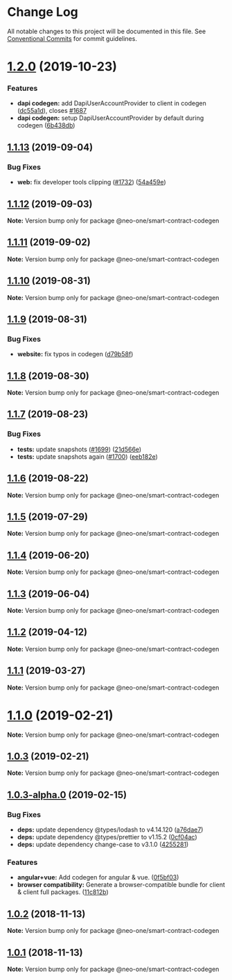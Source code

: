 # Change Log

All notable changes to this project will be documented in this file.
See [Conventional Commits](https://conventionalcommits.org) for commit guidelines.

# [1.2.0](https://github.com/neo-one-suite/neo-one/compare/@neo-one/smart-contract-codegen@1.1.13...@neo-one/smart-contract-codegen@1.2.0) (2019-10-23)


### Features

* **dapi codegen:** add DapiUserAccountProvider to client in codegen ([dc55a1d](https://github.com/neo-one-suite/neo-one/commit/dc55a1d1d60ecbf5682141e6dc275340f77d7ec3)), closes [#1687](https://github.com/neo-one-suite/neo-one/issues/1687)
* **dapi codegen:** setup DapiUserAccountProvider by default during codegen ([6b438db](https://github.com/neo-one-suite/neo-one/commit/6b438dba827b47272d5fc11f390f6912eb0303bc))





## [1.1.13](https://github.com/neo-one-suite/neo-one/compare/@neo-one/smart-contract-codegen@1.1.12...@neo-one/smart-contract-codegen@1.1.13) (2019-09-04)


### Bug Fixes

* **web:** fix developer tools clipping ([#1732](https://github.com/neo-one-suite/neo-one/issues/1732)) ([54a459e](https://github.com/neo-one-suite/neo-one/commit/54a459e))





## [1.1.12](https://github.com/neo-one-suite/neo-one/compare/@neo-one/smart-contract-codegen@1.1.11...@neo-one/smart-contract-codegen@1.1.12) (2019-09-03)

**Note:** Version bump only for package @neo-one/smart-contract-codegen





## [1.1.11](https://github.com/neo-one-suite/neo-one/compare/@neo-one/smart-contract-codegen@1.1.10...@neo-one/smart-contract-codegen@1.1.11) (2019-09-02)

**Note:** Version bump only for package @neo-one/smart-contract-codegen





## [1.1.10](https://github.com/neo-one-suite/neo-one/compare/@neo-one/smart-contract-codegen@1.1.9...@neo-one/smart-contract-codegen@1.1.10) (2019-08-31)

**Note:** Version bump only for package @neo-one/smart-contract-codegen





## [1.1.9](https://github.com/neo-one-suite/neo-one/compare/@neo-one/smart-contract-codegen@1.1.8...@neo-one/smart-contract-codegen@1.1.9) (2019-08-31)


### Bug Fixes

* **website:** fix typos in codegen ([d79b58f](https://github.com/neo-one-suite/neo-one/commit/d79b58f))





## [1.1.8](https://github.com/neo-one-suite/neo-one/compare/@neo-one/smart-contract-codegen@1.1.7...@neo-one/smart-contract-codegen@1.1.8) (2019-08-30)

**Note:** Version bump only for package @neo-one/smart-contract-codegen





## [1.1.7](https://github.com/neo-one-suite/neo-one/compare/@neo-one/smart-contract-codegen@1.1.6...@neo-one/smart-contract-codegen@1.1.7) (2019-08-23)


### Bug Fixes

* **tests:** update snapshots ([#1699](https://github.com/neo-one-suite/neo-one/issues/1699)) ([21d566e](https://github.com/neo-one-suite/neo-one/commit/21d566e))
* **tests:** update snapshots again ([#1700](https://github.com/neo-one-suite/neo-one/issues/1700)) ([eeb182e](https://github.com/neo-one-suite/neo-one/commit/eeb182e))





## [1.1.6](https://github.com/neo-one-suite/neo-one/compare/@neo-one/smart-contract-codegen@1.1.5...@neo-one/smart-contract-codegen@1.1.6) (2019-08-22)

**Note:** Version bump only for package @neo-one/smart-contract-codegen





## [1.1.5](https://github.com/neo-one-suite/neo-one/compare/@neo-one/smart-contract-codegen@1.1.4...@neo-one/smart-contract-codegen@1.1.5) (2019-07-29)

**Note:** Version bump only for package @neo-one/smart-contract-codegen





## [1.1.4](https://github.com/neo-one-suite/neo-one/compare/@neo-one/smart-contract-codegen@1.1.3...@neo-one/smart-contract-codegen@1.1.4) (2019-06-20)

**Note:** Version bump only for package @neo-one/smart-contract-codegen





## [1.1.3](https://github.com/neo-one-suite/neo-one/compare/@neo-one/smart-contract-codegen@1.1.2...@neo-one/smart-contract-codegen@1.1.3) (2019-06-04)

**Note:** Version bump only for package @neo-one/smart-contract-codegen





## [1.1.2](https://github.com/neo-one-suite/neo-one/compare/@neo-one/smart-contract-codegen@1.1.1...@neo-one/smart-contract-codegen@1.1.2) (2019-04-12)

**Note:** Version bump only for package @neo-one/smart-contract-codegen





## [1.1.1](https://github.com/neo-one-suite/neo-one/compare/@neo-one/smart-contract-codegen@1.1.0...@neo-one/smart-contract-codegen@1.1.1) (2019-03-27)

**Note:** Version bump only for package @neo-one/smart-contract-codegen





# [1.1.0](https://github.com/neo-one-suite/neo-one/compare/@neo-one/smart-contract-codegen@1.0.3...@neo-one/smart-contract-codegen@1.1.0) (2019-02-21)

**Note:** Version bump only for package @neo-one/smart-contract-codegen





## [1.0.3](https://github.com/neo-one-suite/neo-one/compare/@neo-one/smart-contract-codegen@1.0.3-alpha.0...@neo-one/smart-contract-codegen@1.0.3) (2019-02-21)

**Note:** Version bump only for package @neo-one/smart-contract-codegen





## [1.0.3-alpha.0](https://github.com/neo-one-suite/neo-one/compare/@neo-one/smart-contract-codegen@1.0.2...@neo-one/smart-contract-codegen@1.0.3-alpha.0) (2019-02-15)


### Bug Fixes

* **deps:** update dependency @types/lodash to v4.14.120 ([a76dae7](https://github.com/neo-one-suite/neo-one/commit/a76dae7))
* **deps:** update dependency @types/prettier to v1.15.2 ([0cf04ac](https://github.com/neo-one-suite/neo-one/commit/0cf04ac))
* **deps:** update dependency change-case to v3.1.0 ([4255281](https://github.com/neo-one-suite/neo-one/commit/4255281))


### Features

* **angular+vue:** Add codegen for angular & vue. ([0f5bf03](https://github.com/neo-one-suite/neo-one/commit/0f5bf03))
* **browser compatibility:** Generate a browser-compatible bundle for client & client full packages. ([11c812b](https://github.com/neo-one-suite/neo-one/commit/11c812b))





## [1.0.2](https://github.com/neo-one-suite/neo-one/compare/@neo-one/smart-contract-codegen@1.0.1...@neo-one/smart-contract-codegen@1.0.2) (2018-11-13)

**Note:** Version bump only for package @neo-one/smart-contract-codegen





## [1.0.1](https://github.com/neo-one-suite/neo-one/compare/@neo-one/smart-contract-codegen@1.0.0...@neo-one/smart-contract-codegen@1.0.1) (2018-11-13)

**Note:** Version bump only for package @neo-one/smart-contract-codegen
